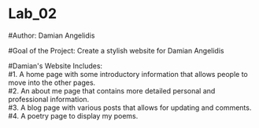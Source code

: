 # Lab_02
#Author: Damian Angelidis

#Goal of the Project: Create a stylish website for Damian Angelidis

#Damian's Website Includes:  
#1. A home page with some introductory information that allows people to move into the other pages.  
#2. An about me page that contains more detailed personal and professional information.  
#3. A blog page with various posts that allows for updating and comments.  
#4. A poetry page to display my poems.  